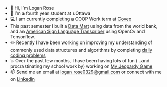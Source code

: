 - 👋 Hi, I’m Logan Rose
- 🌱 I’m a fourth year student at uOttawa
- 💻 I am currently completing a COOP Work term at [Coveo](https://www.coveo.com/en)
- This past semester I built a [Data Mart](https://github.com/Logan-Rose/world-bank-data-mart) using data from the world bank, and an [American Sign Language Transcriber](https://github.com/Logan-Rose/ASL-transcriber) using OpenCv and Tensorflow.
- ✏️ Recently I have been working on improving my understanding of commonly used data structures and algorithms by completing [daily coding problems](https://github.com/Logan-Rose/daily-programming-practice)
- 💥 Over the past few months, I have been having lots of fun (...and procrastinating my school work by) working on [My Jeopardy Game](https://github.com/Logan-Rose/jeopardy-game)
- 📫 Send me an email at logan.rose0329@gmail.com or connect with me on [Linkedin](https://www.linkedin.com/in/logan-rose/)
